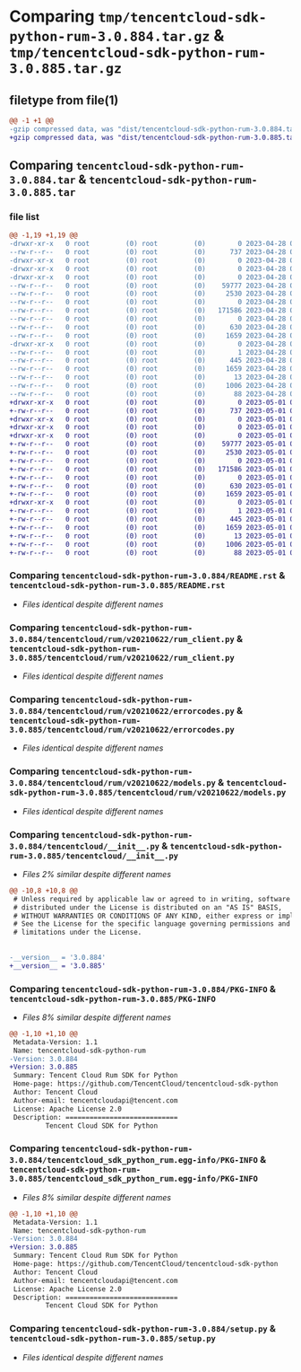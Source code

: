 # Comparing `tmp/tencentcloud-sdk-python-rum-3.0.884.tar.gz` & `tmp/tencentcloud-sdk-python-rum-3.0.885.tar.gz`

## filetype from file(1)

```diff
@@ -1 +1 @@
-gzip compressed data, was "dist/tencentcloud-sdk-python-rum-3.0.884.tar", last modified: Fri Apr 28 02:36:58 2023, max compression
+gzip compressed data, was "dist/tencentcloud-sdk-python-rum-3.0.885.tar", last modified: Mon May  1 00:47:59 2023, max compression
```

## Comparing `tencentcloud-sdk-python-rum-3.0.884.tar` & `tencentcloud-sdk-python-rum-3.0.885.tar`

### file list

```diff
@@ -1,19 +1,19 @@
-drwxr-xr-x   0 root         (0) root         (0)        0 2023-04-28 02:36:58.000000 tencentcloud-sdk-python-rum-3.0.884/
--rw-r--r--   0 root         (0) root         (0)      737 2023-04-28 02:36:58.000000 tencentcloud-sdk-python-rum-3.0.884/README.rst
-drwxr-xr-x   0 root         (0) root         (0)        0 2023-04-28 02:36:58.000000 tencentcloud-sdk-python-rum-3.0.884/tencentcloud/
-drwxr-xr-x   0 root         (0) root         (0)        0 2023-04-28 02:36:58.000000 tencentcloud-sdk-python-rum-3.0.884/tencentcloud/rum/
-drwxr-xr-x   0 root         (0) root         (0)        0 2023-04-28 02:36:58.000000 tencentcloud-sdk-python-rum-3.0.884/tencentcloud/rum/v20210622/
--rw-r--r--   0 root         (0) root         (0)    59777 2023-04-28 02:36:58.000000 tencentcloud-sdk-python-rum-3.0.884/tencentcloud/rum/v20210622/rum_client.py
--rw-r--r--   0 root         (0) root         (0)     2530 2023-04-28 02:36:58.000000 tencentcloud-sdk-python-rum-3.0.884/tencentcloud/rum/v20210622/errorcodes.py
--rw-r--r--   0 root         (0) root         (0)        0 2023-04-28 02:36:58.000000 tencentcloud-sdk-python-rum-3.0.884/tencentcloud/rum/v20210622/__init__.py
--rw-r--r--   0 root         (0) root         (0)   171586 2023-04-28 02:36:58.000000 tencentcloud-sdk-python-rum-3.0.884/tencentcloud/rum/v20210622/models.py
--rw-r--r--   0 root         (0) root         (0)        0 2023-04-28 02:36:58.000000 tencentcloud-sdk-python-rum-3.0.884/tencentcloud/rum/__init__.py
--rw-r--r--   0 root         (0) root         (0)      630 2023-04-28 02:36:58.000000 tencentcloud-sdk-python-rum-3.0.884/tencentcloud/__init__.py
--rw-r--r--   0 root         (0) root         (0)     1659 2023-04-28 02:36:58.000000 tencentcloud-sdk-python-rum-3.0.884/PKG-INFO
-drwxr-xr-x   0 root         (0) root         (0)        0 2023-04-28 02:36:58.000000 tencentcloud-sdk-python-rum-3.0.884/tencentcloud_sdk_python_rum.egg-info/
--rw-r--r--   0 root         (0) root         (0)        1 2023-04-28 02:36:58.000000 tencentcloud-sdk-python-rum-3.0.884/tencentcloud_sdk_python_rum.egg-info/dependency_links.txt
--rw-r--r--   0 root         (0) root         (0)      445 2023-04-28 02:36:58.000000 tencentcloud-sdk-python-rum-3.0.884/tencentcloud_sdk_python_rum.egg-info/SOURCES.txt
--rw-r--r--   0 root         (0) root         (0)     1659 2023-04-28 02:36:58.000000 tencentcloud-sdk-python-rum-3.0.884/tencentcloud_sdk_python_rum.egg-info/PKG-INFO
--rw-r--r--   0 root         (0) root         (0)       13 2023-04-28 02:36:58.000000 tencentcloud-sdk-python-rum-3.0.884/tencentcloud_sdk_python_rum.egg-info/top_level.txt
--rw-r--r--   0 root         (0) root         (0)     1006 2023-04-28 02:36:58.000000 tencentcloud-sdk-python-rum-3.0.884/setup.py
--rw-r--r--   0 root         (0) root         (0)       88 2023-04-28 02:36:58.000000 tencentcloud-sdk-python-rum-3.0.884/setup.cfg
+drwxr-xr-x   0 root         (0) root         (0)        0 2023-05-01 00:47:59.000000 tencentcloud-sdk-python-rum-3.0.885/
+-rw-r--r--   0 root         (0) root         (0)      737 2023-05-01 00:47:58.000000 tencentcloud-sdk-python-rum-3.0.885/README.rst
+drwxr-xr-x   0 root         (0) root         (0)        0 2023-05-01 00:47:59.000000 tencentcloud-sdk-python-rum-3.0.885/tencentcloud/
+drwxr-xr-x   0 root         (0) root         (0)        0 2023-05-01 00:47:59.000000 tencentcloud-sdk-python-rum-3.0.885/tencentcloud/rum/
+drwxr-xr-x   0 root         (0) root         (0)        0 2023-05-01 00:47:59.000000 tencentcloud-sdk-python-rum-3.0.885/tencentcloud/rum/v20210622/
+-rw-r--r--   0 root         (0) root         (0)    59777 2023-05-01 00:47:58.000000 tencentcloud-sdk-python-rum-3.0.885/tencentcloud/rum/v20210622/rum_client.py
+-rw-r--r--   0 root         (0) root         (0)     2530 2023-05-01 00:47:58.000000 tencentcloud-sdk-python-rum-3.0.885/tencentcloud/rum/v20210622/errorcodes.py
+-rw-r--r--   0 root         (0) root         (0)        0 2023-05-01 00:47:58.000000 tencentcloud-sdk-python-rum-3.0.885/tencentcloud/rum/v20210622/__init__.py
+-rw-r--r--   0 root         (0) root         (0)   171586 2023-05-01 00:47:58.000000 tencentcloud-sdk-python-rum-3.0.885/tencentcloud/rum/v20210622/models.py
+-rw-r--r--   0 root         (0) root         (0)        0 2023-05-01 00:47:58.000000 tencentcloud-sdk-python-rum-3.0.885/tencentcloud/rum/__init__.py
+-rw-r--r--   0 root         (0) root         (0)      630 2023-05-01 00:47:58.000000 tencentcloud-sdk-python-rum-3.0.885/tencentcloud/__init__.py
+-rw-r--r--   0 root         (0) root         (0)     1659 2023-05-01 00:47:59.000000 tencentcloud-sdk-python-rum-3.0.885/PKG-INFO
+drwxr-xr-x   0 root         (0) root         (0)        0 2023-05-01 00:47:59.000000 tencentcloud-sdk-python-rum-3.0.885/tencentcloud_sdk_python_rum.egg-info/
+-rw-r--r--   0 root         (0) root         (0)        1 2023-05-01 00:47:59.000000 tencentcloud-sdk-python-rum-3.0.885/tencentcloud_sdk_python_rum.egg-info/dependency_links.txt
+-rw-r--r--   0 root         (0) root         (0)      445 2023-05-01 00:47:59.000000 tencentcloud-sdk-python-rum-3.0.885/tencentcloud_sdk_python_rum.egg-info/SOURCES.txt
+-rw-r--r--   0 root         (0) root         (0)     1659 2023-05-01 00:47:59.000000 tencentcloud-sdk-python-rum-3.0.885/tencentcloud_sdk_python_rum.egg-info/PKG-INFO
+-rw-r--r--   0 root         (0) root         (0)       13 2023-05-01 00:47:59.000000 tencentcloud-sdk-python-rum-3.0.885/tencentcloud_sdk_python_rum.egg-info/top_level.txt
+-rw-r--r--   0 root         (0) root         (0)     1006 2023-05-01 00:47:58.000000 tencentcloud-sdk-python-rum-3.0.885/setup.py
+-rw-r--r--   0 root         (0) root         (0)       88 2023-05-01 00:47:59.000000 tencentcloud-sdk-python-rum-3.0.885/setup.cfg
```

### Comparing `tencentcloud-sdk-python-rum-3.0.884/README.rst` & `tencentcloud-sdk-python-rum-3.0.885/README.rst`

 * *Files identical despite different names*

### Comparing `tencentcloud-sdk-python-rum-3.0.884/tencentcloud/rum/v20210622/rum_client.py` & `tencentcloud-sdk-python-rum-3.0.885/tencentcloud/rum/v20210622/rum_client.py`

 * *Files identical despite different names*

### Comparing `tencentcloud-sdk-python-rum-3.0.884/tencentcloud/rum/v20210622/errorcodes.py` & `tencentcloud-sdk-python-rum-3.0.885/tencentcloud/rum/v20210622/errorcodes.py`

 * *Files identical despite different names*

### Comparing `tencentcloud-sdk-python-rum-3.0.884/tencentcloud/rum/v20210622/models.py` & `tencentcloud-sdk-python-rum-3.0.885/tencentcloud/rum/v20210622/models.py`

 * *Files identical despite different names*

### Comparing `tencentcloud-sdk-python-rum-3.0.884/tencentcloud/__init__.py` & `tencentcloud-sdk-python-rum-3.0.885/tencentcloud/__init__.py`

 * *Files 2% similar despite different names*

```diff
@@ -10,8 +10,8 @@
 # Unless required by applicable law or agreed to in writing, software
 # distributed under the License is distributed on an "AS IS" BASIS,
 # WITHOUT WARRANTIES OR CONDITIONS OF ANY KIND, either express or implied.
 # See the License for the specific language governing permissions and
 # limitations under the License.
 
 
-__version__ = '3.0.884'
+__version__ = '3.0.885'
```

### Comparing `tencentcloud-sdk-python-rum-3.0.884/PKG-INFO` & `tencentcloud-sdk-python-rum-3.0.885/PKG-INFO`

 * *Files 8% similar despite different names*

```diff
@@ -1,10 +1,10 @@
 Metadata-Version: 1.1
 Name: tencentcloud-sdk-python-rum
-Version: 3.0.884
+Version: 3.0.885
 Summary: Tencent Cloud Rum SDK for Python
 Home-page: https://github.com/TencentCloud/tencentcloud-sdk-python
 Author: Tencent Cloud
 Author-email: tencentcloudapi@tencent.com
 License: Apache License 2.0
 Description: ============================
         Tencent Cloud SDK for Python
```

### Comparing `tencentcloud-sdk-python-rum-3.0.884/tencentcloud_sdk_python_rum.egg-info/PKG-INFO` & `tencentcloud-sdk-python-rum-3.0.885/tencentcloud_sdk_python_rum.egg-info/PKG-INFO`

 * *Files 8% similar despite different names*

```diff
@@ -1,10 +1,10 @@
 Metadata-Version: 1.1
 Name: tencentcloud-sdk-python-rum
-Version: 3.0.884
+Version: 3.0.885
 Summary: Tencent Cloud Rum SDK for Python
 Home-page: https://github.com/TencentCloud/tencentcloud-sdk-python
 Author: Tencent Cloud
 Author-email: tencentcloudapi@tencent.com
 License: Apache License 2.0
 Description: ============================
         Tencent Cloud SDK for Python
```

### Comparing `tencentcloud-sdk-python-rum-3.0.884/setup.py` & `tencentcloud-sdk-python-rum-3.0.885/setup.py`

 * *Files identical despite different names*

